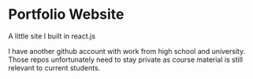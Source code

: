 # Portfolio Website
A little site I built in react.js

I have another github account with work from high school and university. Those repos unfortunately need to stay private as course material is still relevant to current students.